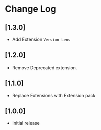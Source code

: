 # Change Log

## [1.3.0]

- Add Extension  `Version Lens`

## [1.2.0]

- Remove Deprecated extension.
## [1.1.0]

- Replace Extensions with Extension pack
## [1.0.0]

- Initial release
